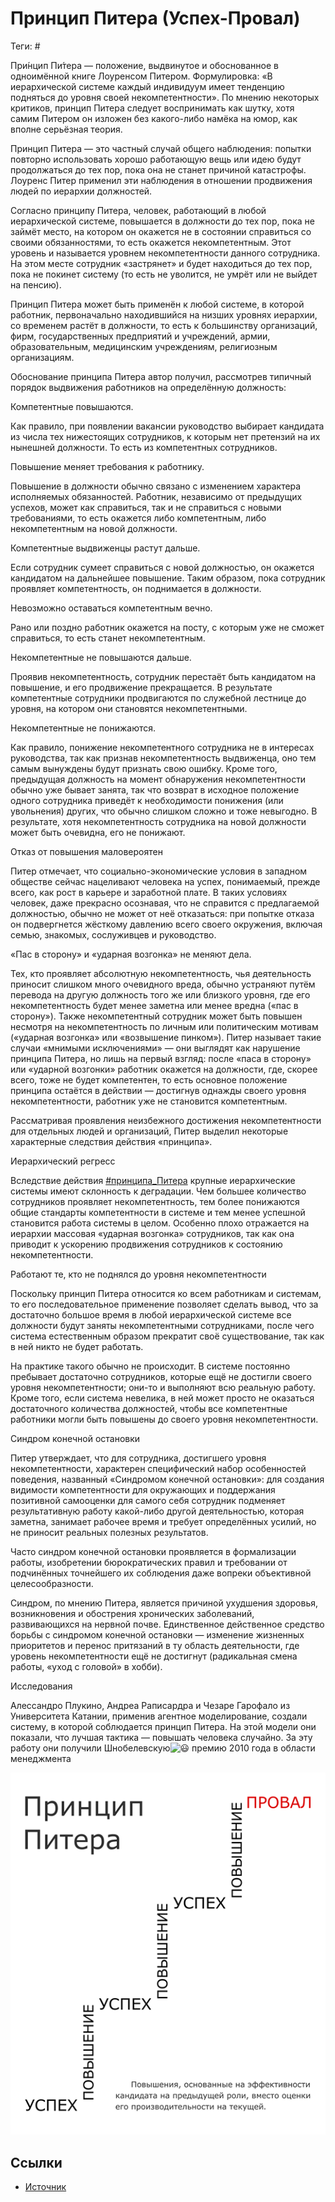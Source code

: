 # Принцип Питера (Успех-Провал)

Теги: #

При́нцип Пи́тера — положение, выдвинутое и обоснованное в одноимённой книге Лоуренсом Питером. Формулировка: «В иерархической системе каждый индивидуум имеет тенденцию подняться до уровня своей некомпетентности». По мнению некоторых критиков, принцип Питера следует воспринимать как шутку, хотя самим Питером он изложен без какого-либо намёка на юмор, как вполне серьёзная теория.

Принцип Питера — это частный случай общего наблюдения: попытки повторно использовать хорошо работающую вещь или идею будут продолжаться до тех пор, пока она не станет причиной катастрофы. Лоуренс Питер применил эти наблюдения в отношении продвижения людей по иерархии должностей.

Согласно принципу Питера, человек, работающий в любой иерархической системе, повышается в должности до тех пор, пока не займёт место, на котором он окажется не в состоянии справиться со своими обязанностями, то есть окажется некомпетентным. Этот уровень и называется уровнем некомпетентности данного сотрудника. На этом месте сотрудник «застрянет» и будет находиться до тех пор, пока не покинет систему (то есть не уволится, не умрёт или не выйдет на пенсию).

Принцип Питера может быть применён к любой системе, в которой работник, первоначально находившийся на низших уровнях иерархии, со временем растёт в должности, то есть к большинству организаций, фирм, государственных предприятий и учреждений, армии, образовательным, медицинским учреждениям, религиозным организациям.

Обоснование принципа Питера автор получил, рассмотрев типичный порядок выдвижения работников на определённую должность:

Компетентные повышаются.

Как правило, при появлении вакансии руководство выбирает кандидата из числа тех нижестоящих сотрудников, к которым нет претензий на их нынешней должности. То есть из компетентных сотрудников.

Повышение меняет требования к работнику.

Повышение в должности обычно связано с изменением характера исполняемых обязанностей. Работник, независимо от предыдущих успехов, может как справиться, так и не справиться с новыми требованиями, то есть окажется либо компетентным, либо некомпетентным на новой должности.

Компетентные выдвиженцы растут дальше.

Если сотрудник сумеет справиться с новой должностью, он окажется кандидатом на дальнейшее повышение. Таким образом, пока сотрудник проявляет компетентность, он поднимается в должности.

Невозможно оставаться компетентным вечно.

Рано или поздно работник окажется на посту, с которым уже не сможет справиться, то есть станет некомпетентным.

Некомпетентные не повышаются дальше.

Проявив некомпетентность, сотрудник перестаёт быть кандидатом на повышение, и его продвижение прекращается. В результате компетентные сотрудники продвигаются по служебной лестнице до уровня, на котором они становятся некомпетентными.

Некомпетентные не понижаются.

Как правило, понижение некомпетентного сотрудника не в интересах руководства, так как признав некомпетентность выдвиженца, оно тем самым вынуждены будут признать свою ошибку. Кроме того, предыдущая должность на момент обнаружения некомпетентности обычно уже бывает занята, так что возврат в исходное положение одного сотрудника приведёт к необходимости понижения (или увольнения) других, что обычно слишком сложно и тоже невыгодно. В результате, хотя некомпетентность сотрудника на новой должности может быть очевидна, его не понижают.

Отказ от повышения маловероятен

Питер отмечает, что социально-экономические условия в западном обществе сейчас нацеливают человека на успех, понимаемый, прежде всего, как рост в карьере и заработной плате. В таких условиях человек, даже прекрасно осознавая, что не справится с предлагаемой должностью, обычно не может от неё отказаться: при попытке отказа он подвергнется жёсткому давлению всего своего окружения, включая семью, знакомых, сослуживцев и руководство.

«Пас в сторону» и «ударная возгонка» не меняют дела.

Тех, кто проявляет абсолютную некомпетентность, чья деятельность приносит слишком много очевидного вреда, обычно устраняют путём перевода на другую должность того же или близкого уровня, где его некомпетентность будет менее заметна или менее вредна («пас в сторону»). Также некомпетентный сотрудник может быть повышен несмотря на некомпетентность по личным или политическим мотивам («ударная возгонка» или «возвышение пинком»). Питер называет такие случаи «мнимыми исключениями» — они выглядят как нарушение принципа Питера, но лишь на первый взгляд: после «паса в сторону» или «ударной возгонки» работник окажется на должности, где, скорее всего, тоже не будет компетентен, то есть основное положение принципа остаётся в действии — достигнув однажды своего уровня некомпетентности, работник уже не становится компетентным.

Рассматривая проявления неизбежного достижения некомпетентности для отдельных людей и организаций, Питер выделил некоторые характерные следствия действия «принципа».

Иерархический регресс

Вследствие действия [#принципа\_Питера](https://www.facebook.com/hashtag/%D0%BF%D1%80%D0%B8%D0%BD%D1%86%D0%B8%D0%BF%D0%B0_%D0%BF%D0%B8%D1%82%D0%B5%D1%80%D0%B0?__eep__=6&__cft__[0]=AZUNRNhGUf14xJcwwbRp7bg_B2xJQ26kEeFzMzwReC4-BJ-ITOuS7n1SiuraYllVmszd8MYh-l5TvszaxaiJMRSASCB7rzkNuvwpaZlhJuJSlY79ufbyQsPL76nTGVVm6obKVTZnfquWfG2mR0ODSBzR&__tn__=*NK-R) крупные иерархические системы имеют склонность к деградации. Чем большее количество сотрудников проявляет некомпетентность, тем более понижаются общие стандарты компетентности в системе и тем менее успешной становится работа системы в целом. Особенно плохо отражается на иерархии массовая «ударная возгонка» сотрудников, так как она приводит к ускорению продвижения сотрудников к состоянию некомпетентности.

Работают те, кто не поднялся до уровня некомпетентности

Поскольку принцип Питера относится ко всем работникам и системам, то его последовательное применение позволяет сделать вывод, что за достаточно большое время в любой иерархической системе все должности будут заняты некомпетентными сотрудниками, после чего система естественным образом прекратит своё существование, так как в ней никто не будет работать.

На практике такого обычно не происходит. В системе постоянно пребывает достаточно сотрудников, которые ещё не достигли своего уровня некомпетентности; они-то и выполняют всю реальную работу. Кроме того, если система невелика, в ней может просто не оказаться достаточного количества должностей, чтобы все компетентные работники могли быть повышены до своего уровня некомпетентности.

Синдром конечной остановки

Питер утверждает, что для сотрудника, достигшего уровня некомпетентности, характерен специфический набор особенностей поведения, названный «Синдромом конечной остановки»: для создания видимости компетентности для окружающих и поддержания позитивной самооценки для самого себя сотрудник подменяет результативную работу какой-либо другой деятельностью, которая заметна, занимает рабочее время и требует определённых усилий, но не приносит реальных полезных результатов.

Часто синдром конечной остановки проявляется в формализации работы, изобретении бюрократических правил и требовании от подчинённых точнейшего их соблюдения даже вопреки объективной целесообразности.

Синдром, по мнению Питера, является причиной ухудшения здоровья, возникновения и обострения хронических заболеваний, развивающихся на нервной почве. Единственное действенное средство борьбы с синдромом конечной остановки — изменение жизненных приоритетов и перенос притязаний в ту область деятельности, где уровень некомпетентности ещё не достигнут (радикальная смена работы, «уход с головой» в хобби).

Исследования

Алессандро Плукино, Андреа Раписардра и Чезаре Гарофало из Университета Катании, применив агентное моделирование, создали систему, в которой соблюдается принцип Питера. На этой модели они показали, что лучшая тактика — повышать человека случайно. За эту работу они получили Шнобелевскую![😃](https://static.xx.fbcdn.net/images/emoji.php/v9/t51/1/16/1f603.png) премию 2010 года в области менеджмента

![../assets/принцип Питера.png](../assets/%D0%BF%D1%80%D0%B8%D0%BD%D1%86%D0%B8%D0%BF%20%D0%9F%D0%B8%D1%82%D0%B5%D1%80%D0%B0.png)

## Ссылки

* [Источник](https://www.facebook.com/openkievbiz/)
